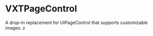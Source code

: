 VXTPageControl
==============

A drop-in replacement for UIPageControl that supports customizable images. 
z